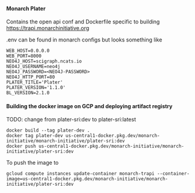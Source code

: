 #### Monarch Plater

Contains the open api conf and Dockerfile specific to building https://trapi.monarchinitiative.org


.env can be found in monarch configs but looks something like
```
WEB_HOST=0.0.0.0
WEB_PORT=8000
NEO4J_HOST=scigraph.ncats.io
NEO4J_USERNAME=neo4j
NEO4J_PASSWORD=<NEO4J-PASSWORD>
NEO4J_HTTP_PORT=80
PLATER_TITLE='Plater'
PLATER_VERSION='1.1.0'
BL_VERSION=2.1.0
```

#### Building the docker image on GCP and deploying artifact registry

TODO: change from plater-sri:dev to plater-sri:latest

```
docker build --tag plater-dev .
docker tag plater-dev us-central1-docker.pkg.dev/monarch-initiative/monarch-initiative/plater-sri:dev
docker push us-central1-docker.pkg.dev/monarch-initiative/monarch-initiative/plater-sri:dev
```

To push the image to

```
gcloud compute instances update-container monarch-trapi --container-image=us-central1-docker.pkg.dev/monarch-initiative/monarch-initiative/plater-sri:dev
```
